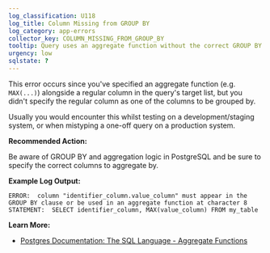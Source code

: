 ```yaml
---
log_classification: U118
log_title: Column Missing from GROUP BY
log_category: app-errors
collector_key: COLUMN_MISSING_FROM_GROUP_BY
tooltip: Query uses an aggregate function without the correct GROUP BY
urgency: low
sqlstate: ?
---
```


This error occurs since you've specified an aggregate function (e.g. `MAX(...)`)
alongside a regular column in the query's target list, but you didn't specify
the regular column as one of the columns to be grouped by.

Usually you would encounter this whilst testing on a development/staging system,
or when mistyping a one-off query on a production system.

**Recommended Action:**

Be aware of GROUP BY and aggregation logic in PostgreSQL and be sure to specify
the correct columns to aggregate by.

**Example Log Output:**

```
ERROR:  column "identifier_column.value_column" must appear in the GROUP BY clause or be used in an aggregate function at character 8
STATEMENT:  SELECT identifier_column, MAX(value_column) FROM my_table
```

**Learn More:**

* [Postgres Documentation: The SQL Language - Aggregate Functions](https://www.postgresql.org/docs/current/static/tutorial-agg.html)
